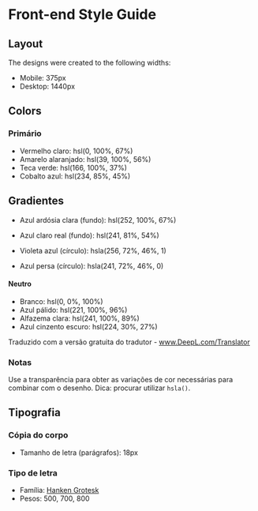 # Front-end Style Guide

## Layout

The designs were created to the following widths:

- Mobile: 375px
- Desktop: 1440px

## Colors

### Primário

- Vermelho claro: hsl(0, 100%, 67%)
- Amarelo alaranjado: hsl(39, 100%, 56%)
- Teca verde: hsl(166, 100%, 37%)
- Cobalto azul: hsl(234, 85%, 45%)

## Gradientes

- Azul ardósia clara (fundo): hsl(252, 100%, 67%)
- Azul claro real (fundo): hsl(241, 81%, 54%)

- Violeta azul (círculo): hsla(256, 72%, 46%, 1)
- Azul persa (círculo): hsla(241, 72%, 46%, 0)



#### Neutro

- Branco: hsl(0, 0%, 100%)
- Azul pálido: hsl(221, 100%, 96%)
- Alfazema clara: hsl(241, 100%, 89%)
- Azul cinzento escuro: hsl(224, 30%, 27%)

Traduzido com a versão gratuita do tradutor - www.DeepL.com/Translator

### Notas

Use a transparência para obter as variações de cor necessárias para combinar com o desenho. Dica: procurar utilizar `hsla()`.

## Tipografia

### Cópia do corpo

- Tamanho de letra (parágrafos): 18px

### Tipo de letra

- Família: [Hanken Grotesk](https://fonts.google.com/specimen/Hanken+Grotesk)
- Pesos: 500, 700, 800
